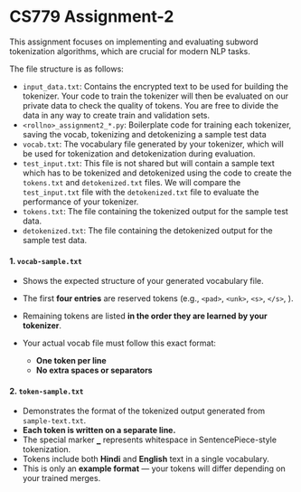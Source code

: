 # CS779 Assignment-2

This assignment focuses on implementing and evaluating subword tokenization algorithms, which are crucial for modern NLP tasks.

The file structure is as follows:
- `input_data.txt`: Contains the encrypted text to be used for building the tokenizer. Your code to train the tokenizer will then be evaluated on our private data to check the quality of tokens. You are free to divide the data in any way to create train and validation sets.
- `<rollno>_assignment2_*.py`: Boilerplate code for training each tokenizer, saving the vocab, tokenizing and detokenizing a sample test data
- `vocab.txt`: The vocabulary file generated by your tokenizer, which will be used for tokenization and detokenization during evaluation.
- `test_input.txt`: This file is not shared but will contain a sample text which has to be tokenized and detokenized using the code to create the `tokens.txt` and `detokenized.txt` files. We will compare the `test_input.txt` file with the `detokenized.txt` file to evaluate the performance of your tokenizer.
- `tokens.txt`: The file containing the tokenized output for the sample test data.
- `detokenized.txt`: The file containing the detokenized output for the sample test data.



#### 1. `vocab-sample.txt`

* Shows the expected structure of your generated vocabulary file.
* The first **four entries** are reserved tokens (e.g., `<pad>`, `<unk>`, `<s>`, `</s>`, ).
* Remaining tokens are listed **in the order they are learned by your tokenizer**.
* Your actual vocab file must follow this exact format:

  * **One token per line**
  * **No extra spaces or separators**

#### 2. `token-sample.txt`

* Demonstrates the format of the tokenized output generated from `sample-text.txt`.
* **Each token is written on a separate line.**
* The special marker `▁` represents whitespace in SentencePiece-style tokenization.
* Tokens include both **Hindi** and **English** text in a single vocabulary.
* This is only an **example format** — your tokens will differ depending on your trained merges.